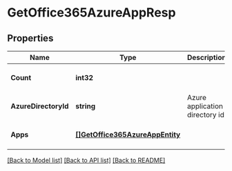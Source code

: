 # GetOffice365AzureAppResp

## Properties
Name | Type | Description | Notes
------------ | ------------- | ------------- | -------------
**Count** | **int32** |  | [optional] [default to null]
**AzureDirectoryId** | **string** | Azure application directory id. | [optional] [default to null]
**Apps** | [**[]GetOffice365AzureAppEntity**](GetOffice365AzureAppEntity.md) |  | [optional] [default to null]

[[Back to Model list]](../README.md#documentation-for-models) [[Back to API list]](../README.md#documentation-for-api-endpoints) [[Back to README]](../README.md)

